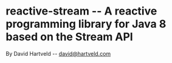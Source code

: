 reactive-stream -- A reactive programming library for Java 8 based on the Stream API
====================================================================================

By David Hartveld -- david@hartveld.com

